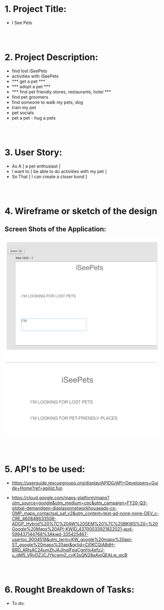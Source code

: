 
# 1. Project Title: 
* I See Pets

<br>
<br>

# 2. Project Description:
* find lost iSeePets
* activities with iSeePets
* *** get a pet ***
* *** adopt a pet ***
* *** find pet friendly stores, restaurants, hotel ***
* find pet groomers
* find someone to walk my pets, dog
* train my pet
* pet socials
* pet a pet - hug a pets

<br>
<br>

# 3. User Story:
* As A [ a pet enthusiast ]
* I want to [ be able to do activities with my pet  ]
* So That [ I can create a closer bond ]

<br>
<br>

# 4. Wireframe or sketch of the design
## Screen Shots of the Application:
![Code Quiz screenShots](Project-Layout-pic-1.png)
![Code Quiz screenShots](Project-Layout-pic-2.png)

<br>
<br>

# 5. API's to be used:
* https://userguide.rescuegroups.org/display/APIDG/API+Developers+Guide+Home?ref=apilist.fun

* https://cloud.google.com/maps-platform/maps?utm_source=google&utm_medium=cpc&utm_campaign=FY20-Q3-global-demandgen-displayonnetworkhouseads-cs-GMP_maps_contactsal_saf_v2&utm_content=text-ad-none-none-DEV_c-CRE_460848633508-ADGP_Hybrid%20%7C%20AW%20SEM%20%7C%20BKWS%20~%20Google%20Maps%20API-KWID_43700033921822021-aud-599437144768%3Akwd-335425467-userloc_9004518&utm_term=KW_google%20maps%20api-ST_google%20maps%20api&gclid=Cj0KCQiA8dH-BRD_ARIsAC24umZhJAJInqlFpqCgnHx4efzJ-u_gM5_VRvDZJCJYkcwm2_cyK3sQN28aAiqQEALw_wcB


<br>
<br>

# 6. Rought Breakdown of Tasks:

* To do:

